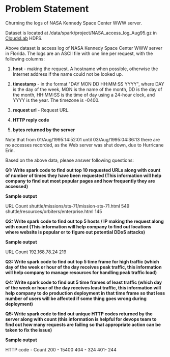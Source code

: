 # Problem Statement

Churning the logs of NASA Kennedy Space Center WWW server.

Dataset is located at /data/spark/project/NASA_access_log_Aug95.gz in [CloudxLab](https://cloudxlab.com) HDFS.

Above dataset is access log of NASA Kennedy Space Center WWW server in Florida. The logs are an ASCII file with one line per request, with the following columns:

1. **host** - making the request. A hostname when possible, otherwise the Internet address if the name could not be looked up.

2. **timestamp** - in the format "DAY MON DD HH:MM:SS YYYY", where DAY is the day of the week, MON is the name of the month, DD is the day of the month, HH:MM:SS is the time of day using a 24-hour clock, and YYYY is the year. The timezone is -0400.

3. **request url** - Request URL.

4. **HTTP reply code**

5. **bytes returned by the server**

Note that from 01/Aug/1995:14:52:01 until 03/Aug/1995:04:36:13 there are no accesses recorded, as the Web server was shut down, due to Hurricane Erin.

Based on the above data, please answer following questions:

**Q1: Write spark code to find out top 10 requested URLs along with count of number of times they have been requested (This information will help company to find out most popular pages and how frequently they are accessed)**

**Sample output**

URL Count
shuttle/missions/sts-71/mission-sts-71.html 549
shuttle/resources/orbiters/enterprise.html 145

**Q2: Write spark code to find out top 5 hosts / IP making the request along with count (This information will help company to find out locations where website is popular or to figure out potential DDoS attacks)**

**Sample output**

URL Count
192.168.78.24 219

**Q3: Write spark code to find out top 5 time frame for high traffic (which day of the week or hour of the day receives peak traffic, this information will help company to manage resources for handling peak traffic load)**

**Q4: Write spark code to find out 5 time frames of least traffic (which day of the week or hour of the day receives least traffic, this information will help company to do production deployment in that time frame so that less number of users will be affected if some thing goes wrong during deployment)**

**Q5: Write spark code to find out unique HTTP codes returned by the server along with count (this information is helpful for devops team to find out how many requests are failing so that appropriate action can be taken to fix the issue)**

**Sample output**

HTTP code - Count
200 - 15400
404 - 324
401-  244
